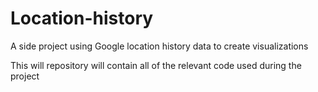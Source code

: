 # Location-history
A side project using Google location history data to create visualizations 

This will repository will contain all of the relevant code used during the project
